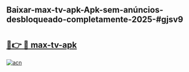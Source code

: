 ## Baixar-max-tv-apk-Apk-sem-anúncios-desbloqueado-completamente-2025-#gjsv9

# <h2><a href="https://ainizakaria.my?title=max-tv-apk&ref=22M">🔗👉 🔴 max-tv-apk</a></h2>

[![acn](https://github.com/user-attachments/assets/0f9c940e-d8b0-45ae-aac7-cd30a18b3e1c)](https://ainizakaria.my?title=max-tv-apk&ref=22M)

